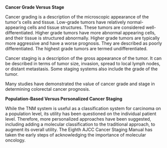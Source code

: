 **Cancer Grade Versus Stage**

Cancer grading is a description of the microscopic appearance of the tumor's cells and tissue. Low-grade tumors have relatively normal-appearing cells and tissue structures. These tumors are considered well-differentiated. Higher grade tumors have more abnormal appearing cells, and their tissue is structured abnormally. Higher grade tumors are typically more aggressive and have a worse prognosis. They are described as poorly differentiated. The highest grade tumors are termed undifferentiated.

Cancer staging is a description of the gross appearance of the tumor. It can be described in terms of tumor size, invasion, spread to local lymph nodes, or distant metastasis. Some staging systems also include the grade of the tumor.

Many studies have demonstrated the value of cancer grade and stage in determining colorectal cancer prognosis.

**Population-Based Versus Personalized Cancer Staging**

While the TNM system is useful as a classification system for carcinoma on a population level, its utility has been questioned on the individual patient level. Therefore, more personalized approaches have been suggested, including adding a molecular classification to the traditional approach, to augment its overall utility. The Eighth AJCC Cancer Staging Manual has taken the early steps of acknowledging the importance of molecular oncology.